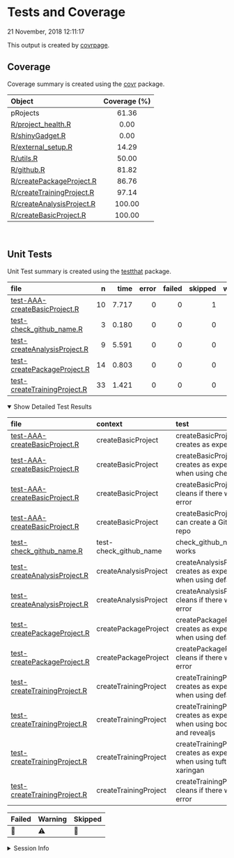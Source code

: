 Tests and Coverage
================
21 November, 2018 12:11:17

This output is created by
[covrpage](https://github.com/yonicd/covrpage).

## Coverage

Coverage summary is created using the
[covr](https://github.com/r-lib/covr)
package.

| Object                                                    | Coverage (%) |
| :-------------------------------------------------------- | :----------: |
| pRojects                                                  |    61.36     |
| [R/project\_health.R](../R/project_health.R)              |     0.00     |
| [R/shinyGadget.R](../R/shinyGadget.R)                     |     0.00     |
| [R/external\_setup.R](../R/external_setup.R)              |    14.29     |
| [R/utils.R](../R/utils.R)                                 |    50.00     |
| [R/github.R](../R/github.R)                               |    81.82     |
| [R/createPackageProject.R](../R/createPackageProject.R)   |    86.76     |
| [R/createTrainingProject.R](../R/createTrainingProject.R) |    97.14     |
| [R/createAnalysisProject.R](../R/createAnalysisProject.R) |    100.00    |
| [R/createBasicProject.R](../R/createBasicProject.R)       |    100.00    |

<br>

## Unit Tests

Unit Test summary is created using the
[testthat](https://github.com/r-lib/testthat)
package.

| file                                                                    |  n |  time | error | failed | skipped | warning | icon |
| :---------------------------------------------------------------------- | -: | ----: | ----: | -----: | ------: | ------: | :--- |
| [test-AAA-createBasicProject.R](testthat/test-AAA-createBasicProject.R) | 10 | 7.717 |     0 |      0 |       1 |       0 | 🔶    |
| [test-check\_github\_name.R](testthat/test-check_github_name.R)         |  3 | 0.180 |     0 |      0 |       0 |       0 |      |
| [test-createAnalysisProject.R](testthat/test-createAnalysisProject.R)   |  9 | 5.591 |     0 |      0 |       0 |       0 |      |
| [test-createPackageProject.R](testthat/test-createPackageProject.R)     | 14 | 0.803 |     0 |      0 |       0 |       0 |      |
| [test-createTrainingProject.R](testthat/test-createTrainingProject.R)   | 33 | 1.421 |     0 |      0 |       0 |       3 | ⚠️   |

<details open>

<summary> Show Detailed Test Results
</summary>

| file                                                                            | context                  | test                                                                         | status  |  n |  time | icon |
| :------------------------------------------------------------------------------ | :----------------------- | :--------------------------------------------------------------------------- | :------ | -: | ----: | :--- |
| [test-AAA-createBasicProject.R](testthat/test-AAA-createBasicProject.R#L16)     | createBasicProject       | createBasicProject() creates as expected                                     | PASS    |  7 | 6.416 |      |
| [test-AAA-createBasicProject.R](testthat/test-AAA-createBasicProject.R#L30)     | createBasicProject       | createBasicProject() creates as expected when using checkpoint               | SKIPPED |  1 | 0.001 | 🔶    |
| [test-AAA-createBasicProject.R](testthat/test-AAA-createBasicProject.R#L48_L52) | createBasicProject       | createBasicProject() cleans if there was an error                            | PASS    |  1 | 0.013 |      |
| [test-AAA-createBasicProject.R](testthat/test-AAA-createBasicProject.R#L70)     | createBasicProject       | createBasicProject() can create a GitHub repo                                | PASS    |  1 | 1.287 |      |
| [test-check\_github\_name.R](testthat/test-check_github_name.R#L4)              | test-check\_github\_name | check\_github\_name works                                                    | PASS    |  3 | 0.180 |      |
| [test-createAnalysisProject.R](testthat/test-createAnalysisProject.R#L15)       | createAnalysisProject    | createAnalysisProject() creates as expected when using defaults              | PASS    |  8 | 5.578 |      |
| [test-createAnalysisProject.R](testthat/test-createAnalysisProject.R#L28_L33)   | createAnalysisProject    | createAnalysisProject() cleans if there was an error                         | PASS    |  1 | 0.013 |      |
| [test-createPackageProject.R](testthat/test-createPackageProject.R#L21)         | createPackageProject     | createPackageProject() creates as expected when using defaults               | PASS    | 13 | 0.797 |      |
| [test-createPackageProject.R](testthat/test-createPackageProject.R#L43_L47)     | createPackageProject     | createPackageProject() cleans if there was an error                          | PASS    |  1 | 0.006 |      |
| [test-createTrainingProject.R](testthat/test-createTrainingProject.R#L10_L12)   | createTrainingProject    | createTrainingProject() creates as expected when using defaults              | WARNING | 10 | 0.283 | ⚠️   |
| [test-createTrainingProject.R](testthat/test-createTrainingProject.R#L30_L33)   | createTrainingProject    | createTrainingProject() creates as expected when using bookdown and revealjs | WARNING | 11 | 0.274 | ⚠️   |
| [test-createTrainingProject.R](testthat/test-createTrainingProject.R#L51_L54)   | createTrainingProject    | createTrainingProject() creates as expected when using tufte and xaringan    | WARNING | 11 | 0.856 | ⚠️   |
| [test-createTrainingProject.R](testthat/test-createTrainingProject.R#L71_L77)   | createTrainingProject    | createTrainingProject() cleans if there was an error                         | PASS    |  1 | 0.008 |      |

| Failed | Warning | Skipped |
| :----- | :------ | :------ |
| 🛑      | ⚠️      | 🔶       |

</details>

<details>

<summary> Session Info
</summary>

| Field    | Value                         |                                                                                                                                                                                                              |
| :------- | :---------------------------- | ------------------------------------------------------------------------------------------------------------------------------------------------------------------------------------------------------------ |
| Version  | R version 3.5.1 (2017-01-27)  |                                                                                                                                                                                                              |
| Platform | x86\_64-pc-linux-gnu (64-bit) | <a href="https://travis-ci.org/lockedata/pRojects/jobs/457908281" target="_blank"><span title="Built on Travis">![](https://github.com/yonicd/covrpage/blob/master/inst/logo/travis.png?raw=true)</span></a> |
| Running  | Ubuntu 14.04.5 LTS            |                                                                                                                                                                                                              |
| Language | en\_US                        |                                                                                                                                                                                                              |
| Timezone | UTC                           |                                                                                                                                                                                                              |

| Package  | Version |
| :------- | :------ |
| testthat | 2.0.1   |
| covr     | 3.2.1   |
| covrpage | 0.0.66  |

</details>

<!--- Final Status : skipped/warning --->
